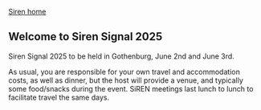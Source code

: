 [Siren home](..)

## Welcome to Siren Signal 2025

Siren Signal 2025 to be held in Gothenburg, June 2nd and June 3rd.

As usual, you are responsible for your own travel and accommodation costs, as well as dinner, but the host will provide a venue, and typically some food/snacks during the event. 
SiREN meetings last lunch to lunch to facilitate travel the same days.
 
<!--
Invitation email to node representatives from Co-chairs Jennifer Horkoff & Eric Knauss:
```
Hello SiREN colleagues,
 
Eric and I are stepping in to co-chair SiREN, thank you Richard for taking the role for a number of years!  We also have a revamped website, thank you Björn: https://sirensweden.github.io/#swedish-requirements-engineering-network

We’d like to try to organize a meeting this spring.
It will likely be at Lund or Gothenburg, depending on the numbers that can attend from each place.
As usual, you are responsible for your own travel and accommodation costs, as well as dinner, but the host will provide a venue, and typically some food/snacks during the event. 

SiREN meetings last lunch to lunch to facilitate travel the same days.
We’ve prepared a choodle (Chalmers Doodle) to collect availability ranges of two days in May and June. 

For access to the choodle, contact your node representative here: https://sirensweden.github.io/#node-representatives or send an email to Jennifer Horkoff jenho@chalmers.se if your university don't yet have a Siren node representative.

Please feel free to invole any other colleagues (students, faculty, industry) who work with RE and may be interested to attend.
 
Given Easter, please fill out the Choodle by April 25th.   Please fill it in with “can’t attend” if you can’t attend.  When we pick a date, we’ll send another call for presentations, priority to students.  This is a great opportunity to informally present your RE-related work to a friendly audience, getting feedback and having discussions.
 
All the best,

Jennifer (and Eric)
 
Jennifer Horkoff
Assoc. Prof. (Docent), IDSE Division, CSE
University of Gothenburg and Chalmers University of Technology
jenho@chalmers.se orjennifer.horkoff@gu.se
https://www.chalmers.se/en/staff/Pages/jenho.aspx
```
-->

